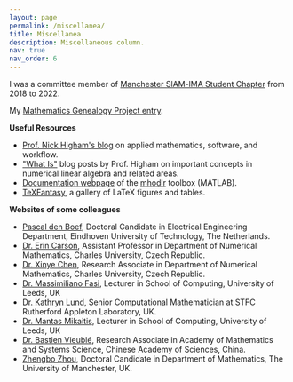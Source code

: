 ```yaml
---
layout: page
permalink: /miscellanea/
title: Miscellanea
description: Miscellaneous column.
nav: true
nav_order: 6
---
```


<p>I was a committee member of <a href="https://www.maths.manchester.ac.uk/~siam/">Manchester SlAM-lMA Student Chapter</a> from 2018 to 2022.</p>

<p>My <a href="https://www.mathgenealogy.org/id.php?id=306215">Mathematics Genealogy Project entry</a>.</p>


<b>Useful Resources</b>

<ul>

<li><a href="https://nhigham.com/">Prof. Nick Higham's blog</a> on applied mathematics, software, and workflow.</li>

<li><a href="https://nhigham.com/index-of-what-is-articles/">"What Is"</a> blog posts by Prof. Higham on important concepts in numerical linear algebra and related areas.</li>

<li><a href="https://mhodlr.readthedocs.io/en/latest/index.html">Documentation webpage</a> of the <a href="https://xiaobo-liu.github.io/software/">mhodlr</a> toolbox (MATLAB).</li>

<li><a href="https://bvieuble.github.io/texfantasy/">TeXFantasy</a>, a gallery of LaTeX figures and tables.</li>

</ul>

<b>Websites of some colleagues</b>

<ul>

<li><a href="https://research.tue.nl/en/persons/pascal-den-boef">Pascal den Boef</a>, Doctoral Candidate in Electrical Engineering Department, Eindhoven University of Technology, The Netherlands.</li>

<li><a href="https://www.karlin.mff.cuni.cz/~carson/">Dr. Erin Carson</a>, Assistant Professor in Department of Numerical Mathematics, Charles University, Czech Republic.</li>

<li><a href="https://xinyechen.com/">Dr. Xinye Chen</a>, Research Associate in Department of Numerical Mathematics, Charles University, Czech Republic.</li>

<li><a href="https://eps.leeds.ac.uk/computing/staff/14034/massimiliano-fasi">Dr. Massimiliano Fasi</a>, Lecturer in School of Computing, University of Leeds, UK</li>

<li><a href="https://www.katlund.com/">Dr. Kathryn Lund</a>, Senior Computational Mathematician at STFC Rutherford Appleton Laboratory, UK.</li>

<li><a href="https://mmikaitis.github.io/">Dr. Mantas Mikaitis</a>, Lecturer in School of Computing, University of Leeds, UK</li>

<li><a href="https://bvieuble.github.io/">Dr. Bastien Vieublé</a>, Research Associate in Academy of Mathematics and Systems Science, Chinese Academy of Sciences, China.</li>

<li><a href="https://zbzhou.com/">Zhengbo Zhou</a>, Doctoral Candidate in Department of Mathematics, The University of Manchester, UK.</li>

</ul>